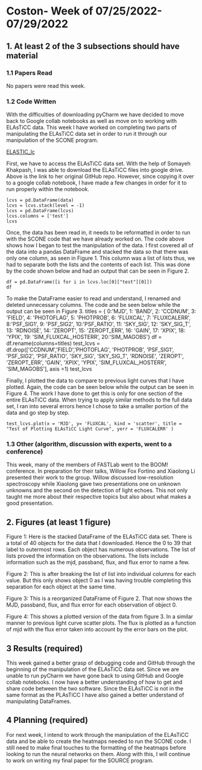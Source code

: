 # Coston- Week of 07/25/2022-07/29/2022

## 1. At least 2 of the 3 subsections should have material

### 1.1 Papers Read

No papers were read this week.

### 1.2 Code Written

With the difficulties of downloading pyCharm we have decided to move back to Google collab notebooks as well as move on to working with ELAsTiCC data. This week I have worked on completing two parts of manipulating the ELAsTiCC data set in order to run it through our manipulation of the SCONE program.
 
[ELASTIC_lc](https://github.com/Somayeh91/ELASTICC_lc) 

First, we have to access the ELAsTiCC data set. With the help of Somayeh Khakpash, I was able to download the ELAsTiCC files into google drive. Above is the link to her original GitHub repo. However, since copying it over to a google collab notebook, I have made a few changes in order for it to run properly within the notebook. 

	lcvs = pd.DataFrame(data)
	lcvs = lcvs.stack(level = -1)
	lcvs = pd.DataFrame(lcvs)
	lcvs.columns = ['test']
	lcvs
	
Once, the data has been read in, it needs to be reformatted in order to run with the SCONE code that we have already worked on. The code above shows how I began to test the manipulation of the data. I first covered all of the data into a pandas DataFrame and stacked the data so that there was only one column, as seen in Figure 1. This column was a list of lists thus, we had to separate both the lists and the contents of each list. This was done by the code shown below  and had an output that can be seen in Figure 2. 

	
	df = pd.DataFrame([i for i in lcvs.loc[0]["test"][0]])
	df	
	
To make the DataFrame easier to read and understand, I renamed and deleted unnecessary columns. The code and be seen below while the output can be seen in Figure 3.
	titles = { 0:'MJD', 
		  1: 'BAND',
		  2: 'CCDNUM', 
		  3: 'FIELD', 
		  4: 'PHOTOFLAG', 
		  5: 'PHOTPROB', 
		  6: 'FLUXCAL', 
		  7: 'FLUXCALERR', 
		  8:'PSF_SIG1', 
		  9: 'PSF_SIG2', 
		  10:'PSF_RATIO', 
		  11: 'SKY_SIG', 
		  12: 'SKY_SIG_T', 
		  13: 'RDNOISE', 
		  14: 'ZEROPT', 
		  15: 'ZEROPT_ERR', 
		  16: 'GAIN', 
		  17: 'XPIX', 
		  18: 'YPIX', 
		  19: 'SIM_FLUXCAL_HOSTERR', 
		  20:'SIM_MAGOBS'}
	df = df.rename(columns=titles)
	test_lcvs = df.drop(['CCDNUM','FIELD','PHOTOFLAG', 'PHOTPROB', 'PSF_SIG1', 'PSF_SIG2', 'PSF_RATIO', 'SKY_SIG', 'SKY_SIG_T', 'RDNOISE', 'ZEROPT', 		'ZEROPT_ERR', 'GAIN', 'XPIX', 'YPIX', 'SIM_FLUXCAL_HOSTERR', 'SIM_MAGOBS'], axis =1)
	test_lcvs  
	
Finally, I plotted the data to compare to previous light curves that I have plotted. Again, the code can be seen below while the output can be seen in Figure 4. The work I have done to get this is only for one section of the entire ELAsTiCC data. When trying to apply similar methods to the full data set, I ran into several errors hence I chose to take a smaller portion of the data and go step by step. 

	test_lcvs.plot(x = 'MJD', y= 'FLUXCAL', kind = 'scatter', title = "Test of Plotting ELAsTiCC Light Curve", yerr = 'FLUXCALERR' )


### 1.3 Other (algorithm, discussion with experts, went to a conference)
	
This week, many of the members of FASTLab went to the BOOM! conference. In preparation for their talks, Willow Fox Fortino and Xiaolong Li presented their work to the group. Willow discussed low-resolution spectroscopy while Xiaolong gave two presentations one on unknown unknowns and the second on the detection of light echoes. This not only taught me more about their respective topics but also about what makes a good presentation. 

## 2. Figures (at least 1 figure)

Figure 1:
Here is the stacked DataFrame of the ELAsTiCC data set. There is a total of 40 objects for the data that I downloaded. Hence the 0 to 39 that label to outermost rows. Each object has numerous observations. The list of lists proved the information on the observations. The lists include information such as the mjd, passband, flux, and flux error to name a few.

Figure 2:
This is after breaking the list of list into individual columns for each value. But this only shows object 0 as I was having trouble completing this separation for each object at the same time.

Figure 3:
This is a reorganized DataFrame of Figure 2. That now shows the MJD, passband, flux, and flux error for each observation of object 0.

Figure 4:
This shows a plotted version of the data from figure 3. In a similar manner to previous light curve scatter plots. The flux is plotted as a function of mjd with the flux error taken into account by the error bars on the plot.	

## 3 Results (required)

This week gained a better grasp of debugging code and GitHub through the beginning of the manipulation of the ELAsTiCC data set. Since we are unable to run pyCharm we have gone back to using GitHub and Google collab notebooks. I now have a better understanding of how to get and share code between the two software. Since the ELAsTiCC is not in the same format as the PLAsTiCC I have also gained a better understand of manipulating DataFrames.

## 4 Planning (required)

For next week, I intend to work through the manipulation of the ELAsTiCC data and be able to create the heatmaps needed to run the SCONE code. I still need to make final touches to the formatting of the heatmaps before looking to run the neural networks on them. Along with this, I will continue to work on writing my final paper for the SOURCE program.




